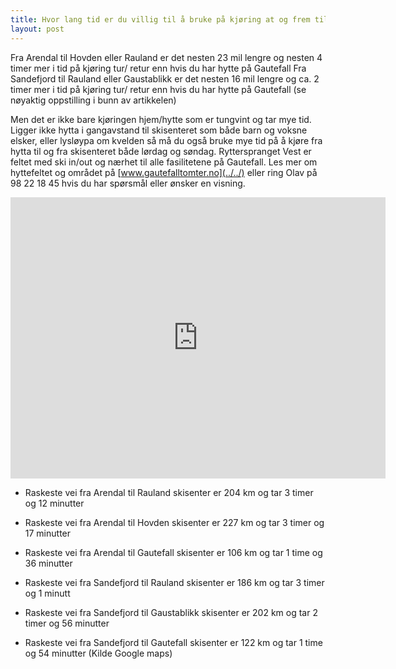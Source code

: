 ```yaml
---
title: Hvor lang tid er du villig til å bruke på kjøring at og frem til hytta på fjellet?
layout: post
---
```



Fra Arendal til Hovden eller Rauland er det nesten 23 mil lengre og nesten 4 timer mer i tid på kjøring tur/ retur enn hvis du har hytte på Gautefall 
Fra Sandefjord til Rauland eller Gaustablikk er det nesten 16 mil lengre og ca. 2 timer mer i tid på kjøring tur/ retur enn hvis du har hytte på Gautefall (se nøyaktig oppstilling i bunn av artikkelen)

<!--more--> 

Men det er ikke bare kjøringen hjem/hytte som er tungvint og tar mye tid. Ligger ikke hytta i gangavstand til skisenteret som både barn og voksne elsker, eller lysløypa om kvelden så må du også bruke mye tid på å kjøre fra hytta til og fra skisenteret både lørdag og søndag.
Rytterspranget Vest er feltet med ski in/out og nærhet til alle fasilitetene på Gautefall. Les mer om hyttefeltet og området på [www.gautefalltomter.no](../../) eller ring Olav på 98 22 18 45 hvis du har spørsmål eller ønsker en visning.

<iframe src="https://www.google.com/maps/embed?pb=!1m18!1m12!1m3!1d264164.6067745626!2d9.374928326360086!3d58.696018271060375!2m3!1f0!2f0!3f0!3m2!1i1024!2i768!4f13.1!3m3!1m2!1s0x464765b783647aa1%3A0x75c464b07fe12102!2sGautefall+Skisenter+AS!5e0!3m2!1sno!2sno!4v1454683160150" width="600" height="450" frameborder="0" style="border:0" allowfullscreen></iframe>

* Raskeste vei fra Arendal til Rauland skisenter er 204 km og tar 3 timer og 12 minutter
* Raskeste vei fra Arendal til Hovden skisenter er 227 km og tar 3 timer og 17 minutter
* Raskeste vei fra Arendal til Gautefall skisenter er 106 km og tar 1 time og 36 minutter

* Raskeste vei fra Sandefjord til Rauland skisenter er 186 km og tar 3 timer og 1 minutt
* Raskeste vei fra Sandefjord til Gaustablikk skisenter er 202 km og tar 2 timer og 56 minutter
* Raskeste vei fra Sandefjord til Gautefall skisenter er 122 km og tar 1 time og 54 minutter
(Kilde Google maps)
